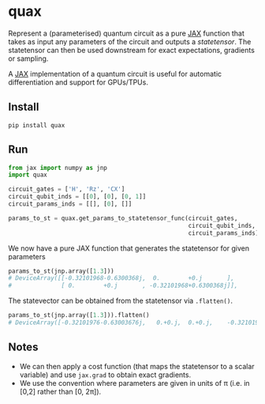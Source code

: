 # quax

Represent a (parameterised) quantum circuit as a pure [JAX](https://github.com/google/jax) function that
takes as input any parameters of the circuit and outputs a _statetensor_. The statetensor can then be used
downstream for exact expectations, gradients or sampling.

A [JAX](https://github.com/google/jax) implementation of a quantum circuit is useful
for automatic differentiation and support for GPUs/TPUs.

## Install
```
pip install quax
```

## Run
```python
from jax import numpy as jnp
import quax

circuit_gates = ['H', 'Rz', 'CX']
circuit_qubit_inds = [[0], [0], [0, 1]]
circuit_params_inds = [[], [0], []]

params_to_st = quax.get_params_to_statetensor_func(circuit_gates,
                                                   circuit_qubit_inds,
                                                   circuit_params_inds)
```

We now have a pure JAX function that generates the statetensor for given parameters
```python
params_to_st(jnp.array([1.3]))
# DeviceArray([[-0.32101968-0.6300368j,  0.        +0.j       ],
#              [ 0.        +0.j       , -0.32101968+0.6300368j]],            dtype=complex64)
```

The statevector can be obtained from the statetensor via ```.flatten()```.
```python
params_to_st(jnp.array([1.3])).flatten()
# DeviceArray([-0.32101976-0.63003676j,   0.+0.j,  0.+0.j,    -0.32101976+0.63003676j],            dtype=complex64)
```

## Notes
+ We can then apply a cost function (that maps the statetensor to a scalar variable) and use ```jax.grad``` to obtain exact gradients.
+ We use the convention where parameters are given in units of π (i.e. in [0,2] rather than [0, 2π]).

